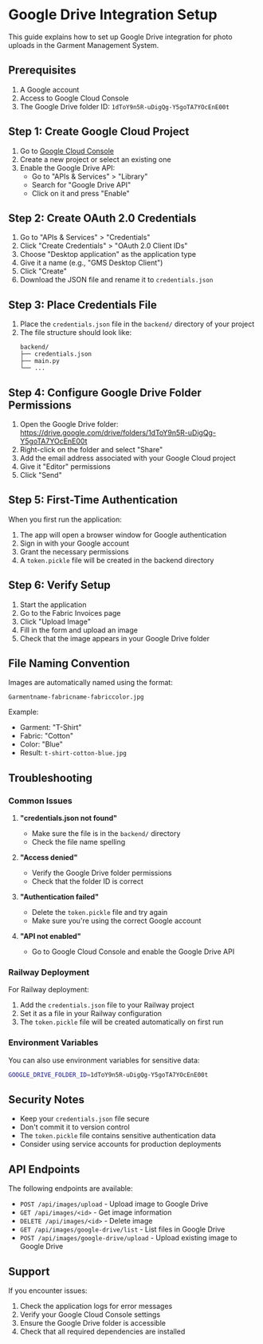# Google Drive Integration Setup

This guide explains how to set up Google Drive integration for photo uploads in the Garment Management System.

## Prerequisites

1. A Google account
2. Access to Google Cloud Console
3. The Google Drive folder ID: `1dToY9n5R-uDigQg-Y5goTA7YOcEnE00t`

## Step 1: Create Google Cloud Project

1. Go to [Google Cloud Console](https://console.cloud.google.com/)
2. Create a new project or select an existing one
3. Enable the Google Drive API:
   - Go to "APIs & Services" > "Library"
   - Search for "Google Drive API"
   - Click on it and press "Enable"

## Step 2: Create OAuth 2.0 Credentials

1. Go to "APIs & Services" > "Credentials"
2. Click "Create Credentials" > "OAuth 2.0 Client IDs"
3. Choose "Desktop application" as the application type
4. Give it a name (e.g., "GMS Desktop Client")
5. Click "Create"
6. Download the JSON file and rename it to `credentials.json`

## Step 3: Place Credentials File

1. Place the `credentials.json` file in the `backend/` directory of your project
2. The file structure should look like:
   ```
   backend/
   ├── credentials.json
   ├── main.py
   └── ...
   ```

## Step 4: Configure Google Drive Folder Permissions

1. Open the Google Drive folder: https://drive.google.com/drive/folders/1dToY9n5R-uDigQg-Y5goTA7YOcEnE00t
2. Right-click on the folder and select "Share"
3. Add the email address associated with your Google Cloud project
4. Give it "Editor" permissions
5. Click "Send"

## Step 5: First-Time Authentication

When you first run the application:

1. The app will open a browser window for Google authentication
2. Sign in with your Google account
3. Grant the necessary permissions
4. A `token.pickle` file will be created in the backend directory

## Step 6: Verify Setup

1. Start the application
2. Go to the Fabric Invoices page
3. Click "Upload Image"
4. Fill in the form and upload an image
5. Check that the image appears in your Google Drive folder

## File Naming Convention

Images are automatically named using the format:
```
Garmentname-fabricname-fabriccolor.jpg
```

Example:
- Garment: "T-Shirt"
- Fabric: "Cotton"
- Color: "Blue"
- Result: `t-shirt-cotton-blue.jpg`

## Troubleshooting

### Common Issues

1. **"credentials.json not found"**
   - Make sure the file is in the `backend/` directory
   - Check the file name spelling

2. **"Access denied"**
   - Verify the Google Drive folder permissions
   - Check that the folder ID is correct

3. **"Authentication failed"**
   - Delete the `token.pickle` file and try again
   - Make sure you're using the correct Google account

4. **"API not enabled"**
   - Go to Google Cloud Console and enable the Google Drive API

### Railway Deployment

For Railway deployment:

1. Add the `credentials.json` file to your Railway project
2. Set it as a file in your Railway configuration
3. The `token.pickle` file will be created automatically on first run

### Environment Variables

You can also use environment variables for sensitive data:

```bash
GOOGLE_DRIVE_FOLDER_ID=1dToY9n5R-uDigQg-Y5goTA7YOcEnE00t
```

## Security Notes

- Keep your `credentials.json` file secure
- Don't commit it to version control
- The `token.pickle` file contains sensitive authentication data
- Consider using service accounts for production deployments

## API Endpoints

The following endpoints are available:

- `POST /api/images/upload` - Upload image to Google Drive
- `GET /api/images/<id>` - Get image information
- `DELETE /api/images/<id>` - Delete image
- `GET /api/images/google-drive/list` - List files in Google Drive
- `POST /api/images/google-drive/upload` - Upload existing image to Google Drive

## Support

If you encounter issues:

1. Check the application logs for error messages
2. Verify your Google Cloud Console settings
3. Ensure the Google Drive folder is accessible
4. Check that all required dependencies are installed
